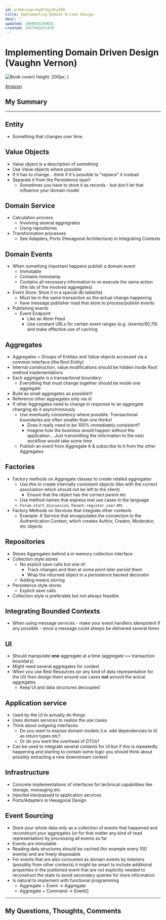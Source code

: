 ```yaml
---
id: pr8dcxzqvr6g8t5gjdty590
title: Implementing Domain Driven Design
desc: ''
updated: 1660926280035
created: 1657942831470
---
```


# Implementing Domain Driven Design (Vaughn Vernon)

![Book cover](https://m.media-amazon.com/images/P/0321834577.01._SCLZZZZZZZ_SX500_.jpg){ height: 200px; }

[Amazon](https://www.amazon.com/Implementing-Domain-Driven-Design-Vaughn-Vernon/dp/0321834577)

## My Summary

---

## Entity
- Something that changes over time

## Value Objects
- Value object is a description of something
- Use Value objects where possible
- If it has to change... think if it's possible to "replace" it instead
- Separate it from the Persistence layer!
  - Sometimes you have to store it as records - but don't let that influence your domain model


## Domain Service
- Calculation process
  - Involving several aggregrates
  - Using repositories
- Transformation processes
  - See Adapters, Ports (Hexagonal Architecture) in Integrating Contexts

## Domain Events
- When something important happens publish a domain event
  - Immutable
  - Contains timestamp
  - Contains all necessary information to re-execute the same action (the ids of the involved aggregates)
- Event Store: Store it in a special db table/list
  - Must be in the same transaction as the actual change happening
  - have message publisher read that store to process/publish events
- Publishing events
  - Event Endpoint
    - Like an Atom Feed
    - Use constant URLs for certain event ranges (e.g. /events/60,79) and make effective use of caching

## Aggregates
- Aggregates = Groups of Entities and Value objects accessed via a common interface (the Root Entity)
- Internal construction, value modifications should be hidden inside Root method implementations
- Each aggregate is a transactional boundary:
  - Everything that must change together should be inside one aggregate
- Build as small aggregates as possible!!!
- Reference other aggregates only via id
- If other Aggregates need to change in response to an aggregate changing do it asynchronously
  - Use eventually consistency where possible. Transactional boundaries are often smaller than one thinks!
    - Does it really need to be 100% immediately consistent?
    - Imagine how the business would happen without the application... Just transmitting the information to the next
      workflow would take some time
  - Publish an event from Aggregate A & subscribe to it from the other Aggregates

## Factories
- Factory methods on Aggregate classes to create related aggregates
  - Use this to create internally consistent objects (like with the correct association which should not be left
    to the client)
      - Ensure that the object has the correct parent etc
  - Use method names that express real use cases in the language
  - `Forum.start_discussion`, `Tenant.register_user` etc
- Factory Methods on Services that integrate other contexts
  - Example: A Service that encapsulates the connection to the Authentication Context, which creates Author, Creator,
    Moderator, etc objects


## Repositories
- Stores Aggregates behind a in memory collection interface
- Collection style stores
  - No explicit save calls but one of:
    - Track changes and then at some point later persist them
    - Wrap the returned object in a persistence backed decorator
  - Adding means storing
- Persistence style stores
  - Explicit save calls
- Collection style is preferable but not always feasible

## Integrating Bounded Contexts
- When using message services - make your event handlers idempotent if any possible - since a message could always be
  delivered several times

## UI
- Should manipulate **one** aggregate at a time (aggregate == transaction boundary)
- Might need several aggregates for context
- When you use Rest Resources (or any kind of data representation for the UI) then design them around use cases **not**
  around the actual aggregates
  - Keep UI and data structures decoupled

## Application service
- Used by the UI to actually do things
- Uses domain services to realize the use cases
- Think about outgoing interfaces:
  - Do you want to expose domain models (i.e. add dependencies to it) as return types etc?
  - Or do you want the overhead of DTOs?
- Can be used to integrate several contexts for UI but if this is repeatedly happening and starting to contain some
  logic you should think about possibly extracting a new downstream context

## Infrastructure
- Concrete implementations of interfaces for technical capabilities like storage, messaging etc
- Injected into/passed to application services
- Ports/Adapters in Hexagonal Design

## Event Sourcing
- Store your whole data only as a collection of events that happened and reconstruct your aggregates (or for that
  matter any kind of read representation) by processing all events so far
- Events are immutable
- Reading data structures should be cached (for example every 100 events) and are freely disposable
- For events that are also consumed as domain events by listeners (possibly from other contexts) it might be smart to
  include additional properties in the published event that are not explicitly needed to reconstruct the state to avoid
  secondary queries for more information
- Is natural to implement with functional programming
  - Aggregate + Event -> Aggregate
  - Aggregate + Command -> Event[]

---


## My Questions, Thoughts, Comments
